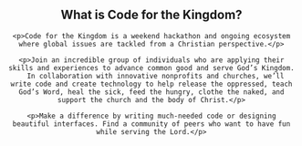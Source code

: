  <header class="special container">
    <span class="icon fa-bar-chart-o"></span>
    <h2>What is <strong>Code for the Kingdom?</strong></h2>

    <p>Code for the Kingdom is a weekend hackathon and ongoing ecosystem where global issues are tackled from a Christian perspective.</p>

    <p>Join an incredible group of individuals who are applying their skills and experiences to advance common good and serve God’s Kingdom.
      In collaboration with innovative nonprofits and churches, we’ll write code and create technology to help release the oppressed, teach God’s Word, heal the sick, feed the hungry, clothe the naked, and support the church and the body of Christ.</p>

    <p>Make a difference by writing much-needed code or designing beautiful interfaces. Find a community of peers who want to have fun while serving the Lord.</p>
</header>
